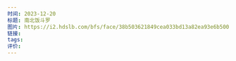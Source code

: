 ```yaml
---
时间: 2023-12-20
标题: 南北饭斗罗
图片: https://i2.hdslb.com/bfs/face/38b503621849cea033bd13a82ea93e6b50078758.jpg@96w_96h_1c_1s_!web-avatar.webp
链接: 
tags: 
评价:
---
```




